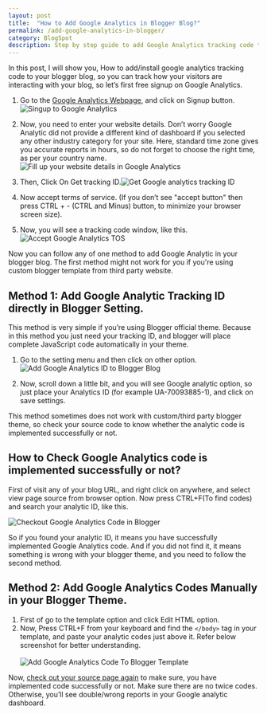 ```yaml
---
layout: post
title:  "How to Add Google Analytics in Blogger Blog?"
permalink: /add-google-analytics-in-blogger/
category: BlogSpot
description: Step by step guide to add Google Analytics tracking code to your blogger blog.
---
```

In this post, I will show you, How to add/install google analytics tracking code to your blogger blog, so you can track how your visitors are interacting with your blog, so let’s first free signup on Google Analytics.

1. Go to the <a href="https://www.google.com/analytics/web" rel="nofollow" target="_blank">Google Analytics Webpage</a>, and click on Signup button.<img class="img-responsive" src="https://cdn.goyllo.com/blogspot/signup-to-google-analytics.png" alt="Singup to Google Analytics" />

2. Now, you need to enter your website details. Don’t worry Google Analytic did not provide a different kind of dashboard if you selected any other industry category for your site. Here, standard time zone gives you accurate reports in hours, so do not forget to choose the right time, as per your country name.<br/><img class="img-responsive" src="https://cdn.goyllo.com/blogspot/create-new-account-in-google-analytics.png" alt="Fill up your website details in Google Analytics" />

3. Then, Click On Get tracking ID.<img class="img-responsive" src="https://cdn.goyllo.com/blogspot/get-google-analytics-tracking-id.png" alt="Get Google analytics tracking ID" />

4. Now accept terms of service. (If you don’t see "accept button" then press CTRL + - (CTRL and Minus) button, to minimize your browser screen size).

5. Now, you will see a tracking code window, like this.<br/><img class="img-responsive" src="https://cdn.goyllo.com/blogspot/get-google-analytics-tracking-codes.png" alt="Accept Google Analytics TOS" />

Now you can follow any of one method to add Google Analytic in your blogger blog. The first method might not work for you if you're using custom blogger template from third party website.

## Method 1: Add Google Analytic Tracking ID directly in Blogger Setting. ##

This method is very simple if you’re using Blogger official theme. Because in this method you just need your tracking ID, and blogger will place complete JavaScript code automatically in your theme.

1. Go to the setting menu and then click on other option.<br/><img class="img-responsive" alt="Add Google Analytics ID to Blogger Blog" src="https://cdn.goyllo.com/blogspot/Add-Google-Analytics-ID-to-Blogger-Blog.png" title="Add Google Analytics ID to Blogger Blog"/>

2. Now, scroll down a little bit, and you will see Google analytic option, so just place your Analytics ID (for example UA-70093885-1), and click on save settings.

This method sometimes does not work with custom/third party blogger theme, so check your source code to know whether the analytic code is implemented successfully or not.

## How to Check Google Analytics code is implemented successfully or not? ##

First of visit any of your blog URL, and right click on anywhere, and select view page source from browser option. Now press CTRL+F(To find codes) and search your analytic ID, like this.

<img class="img-responsive" alt="Checkout Google Analytics Code in Blogger" src="https://cdn.goyllo.com/blogspot/checkout-google-analytics-code-in-blogger.png" title="Checkout Google Analytics Code in Blogger"/>

So if you found your analytic ID, it means you have successfully implemented Google Analytics code. And if you did not find it, it means something is wrong with your blogger theme, and you need to follow the second method.

## Method 2: Add Google Analytics Codes Manually in your Blogger Theme. ##

1. First of go to the template option and click Edit HTML option.
2. Now, Press CTRL+F from your keyboard and find the `</body>` tag in your template, and paste your analytic codes just above it. Refer below screenshot for better understanding.<br/><br/><img class="img-responsive" alt="Add Google Analytics Code To Blogger Template" src="https://cdn.goyllo.com/blogspot/Add-Google-Analytics-Code-To-Blogger-Template.png" title="Add Google Analytics Code To Blogger Template"/>

Now, [check out your source page again](#how-to-check-google-analytics-code-is-implemented-successfully-or-not) to make sure, you have implemented code successfully or not. Make sure there are no twice codes. Otherwise, you’ll see double/wrong reports in your Google analytic dashboard. 

